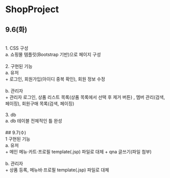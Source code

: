 # ShopProject

## 9.6(화)
<br>
1. CSS 구성 <br>
 a. 쇼핑몰 템플릿(Bootstrap 기반)으로 페이지 구성 <br>
<br>
2. 구현된 기능 <br>
 a. 유저 <br>
  + 로그인, 회원가입(아이디 중복 확인), 회원 정보 수정 <br>
<br>
 b. 관리자 <br>
  + 관리자 로그인, 상품 리스트 목록(상품 목록에서 선택 후 제거 버튼) , 멤버 관리(검색, 페이징), 회원구매 목록(검색, 페이징)<br>
<br>
3. db <br>
 a. db 테이블 전체적인 틀 완성<br>
<br>
## 9.7(수)
<br>
1 구현된 기능 <br>
 a. 유저 <br>
  + 메인 메뉴·카트·프로필 template(.jsp) 파일로 대체
  + qna 글쓰기(파일 첨부)<br>
<br>
 b. 관리자 <br>
  + 상품 등록, 메뉴바·프로필 template(.jsp) 파일로 대체 <br>
<br>
  
  

